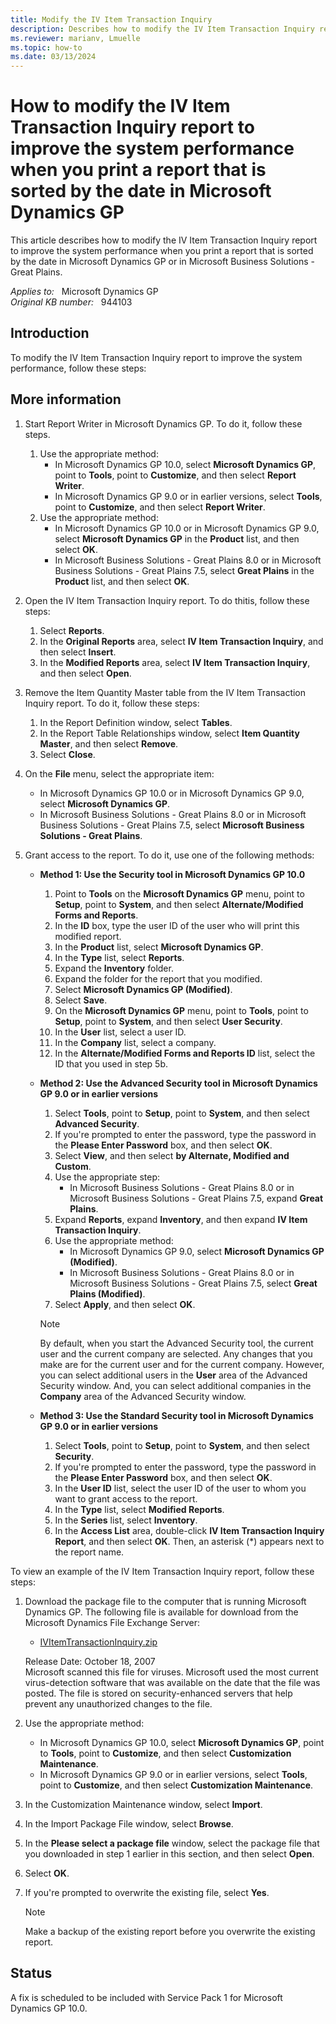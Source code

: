 ```yaml
---
title: Modify the IV Item Transaction Inquiry
description: Describes how to modify the IV Item Transaction Inquiry report to improve the system performance when you print a report that is sorted by the date.
ms.reviewer: marianv, Lmuelle
ms.topic: how-to
ms.date: 03/13/2024
---
```

# How to modify the IV Item Transaction Inquiry report to improve the system performance when you print a report that is sorted by the date in Microsoft Dynamics GP

This article describes how to modify the IV Item Transaction Inquiry report to improve the system performance when you print a report that is sorted by the date in Microsoft Dynamics GP or in Microsoft Business Solutions - Great Plains.

_Applies to:_ &nbsp; Microsoft Dynamics GP  
_Original KB number:_ &nbsp; 944103

## Introduction

To modify the IV Item Transaction Inquiry report to improve the system performance, follow these steps:

## More information

1. Start Report Writer in Microsoft Dynamics GP. To do it, follow these steps.

    1. Use the appropriate method:
        - In Microsoft Dynamics GP 10.0, select **Microsoft Dynamics GP**, point to **Tools**, point to **Customize**, and then select **Report Writer**.
        - In Microsoft Dynamics GP 9.0 or in earlier versions, select **Tools**, point to **Customize**, and then select **Report Writer**.
    1. Use the appropriate method:
        - In Microsoft Dynamics GP 10.0 or in Microsoft Dynamics GP 9.0, select **Microsoft Dynamics GP** in the **Product** list, and then select **OK**.
        - In Microsoft Business Solutions - Great Plains 8.0 or in Microsoft Business Solutions - Great Plains 7.5, select **Great Plains** in the **Product** list, and then select **OK**.

2. Open the IV Item Transaction Inquiry report. To do thitis, follow these steps:

    1. Select **Reports**.
    1. In the **Original Reports** area, select **IV Item Transaction Inquiry**, and then select **Insert**.
    1. In the **Modified Reports** area, select **IV Item Transaction Inquiry**, and then select **Open**.

3. Remove the Item Quantity Master table from the IV Item Transaction Inquiry report. To do it, follow these steps:

    1. In the Report Definition window, select **Tables**.
    1. In the Report Table Relationships window, select **Item Quantity Master**, and then select **Remove**.
    1. Select **Close**.

4. On the **File** menu, select the appropriate item:

    - In Microsoft Dynamics GP 10.0 or in Microsoft Dynamics GP 9.0, select **Microsoft Dynamics GP**.
    - In Microsoft Business Solutions - Great Plains 8.0 or in Microsoft Business Solutions - Great Plains 7.5, select **Microsoft Business Solutions - Great Plains**.

5. Grant access to the report. To do it, use one of the following methods:

    - **Method 1: Use the Security tool in Microsoft Dynamics GP 10.0**  

        1. Point to **Tools** on the **Microsoft Dynamics GP** menu, point to **Setup**, point to **System**, and then select **Alternate/Modified Forms and Reports**.
        1. In the **ID** box, type the user ID of the user who will print this modified report.
        1. In the **Product** list, select **Microsoft Dynamics GP**.
        1. In the **Type** list, select **Reports**.
        1. Expand the **Inventory** folder.
        1. Expand the folder for the report that you modified.
        1. Select **Microsoft Dynamics GP (Modified)**.
        1. Select **Save**.
        1. On the **Microsoft Dynamics GP** menu, point to **Tools**, point to **Setup**, point to **System**, and then select **User Security**.
        1. In the **User** list, select a user ID.
        1. In the **Company** list, select a company.
        1. In the **Alternate/Modified Forms and Reports ID** list, select the ID that you used in step 5b.

    - **Method 2: Use the Advanced Security tool in Microsoft Dynamics GP 9.0 or in earlier versions**  

        1. Select **Tools**, point to **Setup**, point to **System**, and then select **Advanced Security**.
        1. If you're prompted to enter the password, type the password in the **Please Enter Password** box, and then select **OK**.
        1. Select **View**, and then select **by Alternate, Modified and Custom**.
        1. Use the appropriate step:
            - In Microsoft Business Solutions - Great Plains 8.0 or in Microsoft Business Solutions - Great Plains 7.5, expand **Great Plains**.
        1. Expand **Reports**, expand **Inventory**, and then expand **IV Item Transaction Inquiry**.
        1. Use the appropriate method:
            - In Microsoft Dynamics GP 9.0, select **Microsoft Dynamics GP (Modified)**.
            - In Microsoft Business Solutions - Great Plains 8.0 or in Microsoft Business Solutions - Great Plains 7.5, select **Great Plains (Modified)**.
        1. Select **Apply**, and then select **OK**.

        > [!NOTE]
        > By default, when you start the Advanced Security tool, the current user and the current company are selected. Any changes that you make are for the current user and for the current company. However, you can select additional users in the **User** area of the Advanced Security window. And, you can select additional companies in the **Company** area of the Advanced Security window.

    - **Method 3: Use the Standard Security tool in Microsoft Dynamics GP 9.0 or in earlier versions**  

        1. Select **Tools**, point to **Setup**, point to **System**, and then select **Security**.
        1. If you're prompted to enter the password, type the password in the **Please Enter Password** box, and then select **OK**.
        1. In the **User ID** list, select the user ID of the user to whom you want to grant access to the report.
        1. In the **Type** list, select **Modified Reports**.
        1. In the **Series** list, select **Inventory**.
        1. In the **Access List** area, double-click **IV Item Transaction Inquiry Report**, and then select **OK**. Then, an asterisk (*) appears next to the report name.

To view an example of the IV Item Transaction Inquiry report, follow these steps:

1. Download the package file to the computer that is running Microsoft Dynamics GP. The following file is available for download from the Microsoft Dynamics File Exchange Server:
    - [IVItemTransactionInquiry.zip](https://mbs2.microsoft.com/fileexchange/?fileID=0a94a53b-c233-4fe6-9280-23c600ee9cfa)

    Release Date: October 18, 2007  
    Microsoft scanned this file for viruses. Microsoft used the most current virus-detection software that was available on the date that the file was posted. The file is stored on security-enhanced servers that help prevent any unauthorized changes to the file.

2. Use the appropriate method:
    - In Microsoft Dynamics GP 10.0, select **Microsoft Dynamics GP**, point to **Tools**, point to **Customize**, and then select **Customization Maintenance**.
    - In Microsoft Dynamics GP 9.0 or in earlier versions, select **Tools**, point to **Customize**, and then select **Customization Maintenance**.
3. In the Customization Maintenance window, select **Import**.
4. In the Import Package File window, select **Browse**.
5. In the **Please select a package file** window, select the package file that you downloaded in step 1 earlier in this section, and then select **Open**.
6. Select **OK**.
7. If you're prompted to overwrite the existing file, select **Yes**.
    > [!NOTE]
    > Make a backup of the existing report before you overwrite the existing report.

## Status

A fix is scheduled to be included with Service Pack 1 for Microsoft Dynamics GP 10.0.
